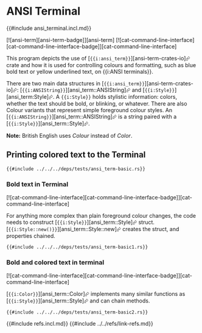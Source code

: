 # ANSI Terminal

{{#include ansi_terminal.incl.md}}

[![ansi-term][ansi-term-badge]][ansi-term]  [![cat-command-line-interface][cat-command-line-interface-badge]][cat-command-line-interface]

This program depicts the use of [`{{i:ansi_term}}`][ansi-term-crates-io]⮳ crate and how it is used for controlling colours and formatting, such as blue bold text or yellow underlined text, on {{i:ANSI terminals}}.

There are two main data structures in [`{{i:ansi_term}}`][ansi-term-crates-io]⮳: [`{{i:ANSIString}}`][ansi_term::ANSIString]⮳ and [`{{i:Style}}`][ansi_term:Style]⮳. A `{{i:Style}}` holds stylistic information: colors, whether the text should be bold, or blinking, or whatever. There are also Colour variants that represent simple foreground colour styles. An [`{{i:ANSIString}}`][ansi_term::ANSIString]⮳ is a string paired with a [`{{i:Style}}`][ansi_term::Style]⮳.

**Note:** British English uses *Colour* instead of *Color*.

## Printing colored text to the Terminal

```rust,editable
{{#include ../../../deps/tests/ansi_term-basic.rs}}
```

### Bold text in Terminal

[![cat-command-line-interface][cat-command-line-interface-badge]][cat-command-line-interface]

For anything more complex than plain foreground colour changes, the code needs to construct [`{{i:Style}}`][ansi_term::Style]⮳ struct. [`{{i:Style::new()}}`][ansi_term::Style::new]⮳ creates the struct, and properties chained.

```rust,editable
{{#include ../../../deps/tests/ansi_term-basic1.rs}}
```

### Bold and colored text in terminal

[![cat-command-line-interface][cat-command-line-interface-badge]][cat-command-line-interface]

[`{{i:Color}}`][ansi_term::Color]⮳ implements many similar functions as [`{{i:Style}}`][ansi_term::Style]⮳ and can chain methods.

```rust,editable
{{#include ../../../deps/tests/ansi_term-basic2.rs}}
```

{{#include refs.incl.md}}
{{#include ../../refs/link-refs.md}}
